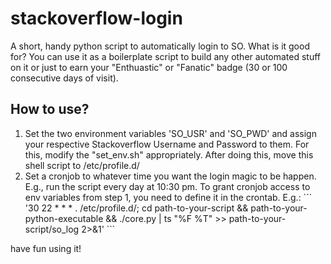 # stackoverflow-login
A short, handy python script to automatically login to SO. What is it good for? You can use it as a boilerplate script to build any other automated stuff on it or just to earn your "Enthuastic" or "Fanatic" badge (30 or 100 consecutive days of visit).


<h2>How to use?</h2>
<ol>

<li>
Set the two environment variables 'SO_USR' and 'SO_PWD' and assign your respective Stackoverflow Username and Password to them. For this, modify the "set_env.sh" appropriately. After doing this, move this shell script to /etc/profile.d/ </li>

<li>
Set a cronjob to whatever time you want the login magic to be happen. E.g., run the script every day at 10:30 pm.
To grant cronjob access to env variables from step 1, you need to define it in the crontab. E.g.: 
```
'30 22 * * * . /etc/profile.d/; cd path-to-your-script && path-to-your-python-executable && ./core.py | ts "%F %T" >> path-to-your-script/so_log 2>&1'
```
</li>

</ol>


have fun using it!





